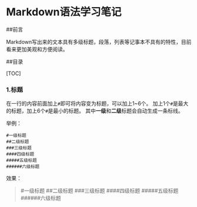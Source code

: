 # Markdown语法学习笔记

##前言

Markdown写出来的文本具有多级标题，段落，列表等记事本不具有的特性，目前看来更加美观和方便阅读。

##目录

[TOC]

### 1.标题

在一行的内容前面加上`#`即可将内容变为标题，可以加上1~6个。
加上1个`#`是最大的标题，加上6个`#`是最小的标题。
其中**一级**和**二级**标题会自动生成一条标线。

举例：

```
#一级标题
##二级标题
###三级标题
####四级标题
#####五级标题
######六级标题
```
效果：
> #一级标题
> ##二级标题
> ###三级标题
> ####四级标题
> #####五级标题
> ######六级标题

